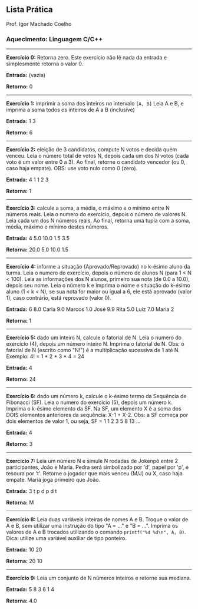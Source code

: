 ## Lista Prática

Prof. Igor Machado Coelho

### Aquecimento: Linguagem C/C++

--------

**Exercício 0:** Retorna zero.
Este exercício não lê nada da entrada e simplesmente retorna o valor 0.

**Entrada:**
(vazia)

**Retorno:**
0

--------

**Exercício 1:** imprimir a soma dos inteiros no intervalo `[A, B]`
Leia A e B, e imprima a soma todos os inteiros de A a B (inclusive)

**Entrada:**
1
3

**Retorno:**
6

--------

**Exercício 2:** eleição de 3 candidatos, compute N votos e decida quem venceu.
Leia o número total de votos N, depois cada um dos N votos (cada voto é um valor entre 0 a 3). Ao final, retorne o candidato vencedor (ou 0, caso haja empate). OBS: use voto nulo como 0 (zero).

**Entrada:**
4
1
1
2
3

**Retorna:**
1

--------

**Exercício 3:** calcule a soma, a média, o máximo e o mínimo entre N números reais.
Leia o numero do exercício, depois o número de valores N. Leia cada um dos N números reais.
Ao final, retorna uma tupla com a soma, média, máximo e mínimo destes números.

**Entrada:**
4
5.0
10.0
1.5
3.5

**Retorna:**
20.0
5.0
10.0
1.5

--------

**Exercício 4:** informe a situação (Aprovado/Reprovado) no k-ésimo aluno da turma.
Leia o numero do exercício, depois o número de alunos N (para 1 < N < 100). Leia as informações dos N alunos, primeiro sua nota (de 0.0 a 10.0), depois seu nome. Leia o número k e imprima o nome e situação do k-ésimo aluno (1 < k < N), se sua nota for maior ou igual a 6, ele está aprovado (valor 1), caso contrário, está reprovado (valor 0).

**Entrada:**
6
8.0 Carla
9.0 Marcos
1.0 José
9.9 Rita
5.0 Luiz
7.0 Maria
2

**Retorna:**
1

--------

**Exercício 5:** dado um inteiro N, calcule o fatorial de N.
Leia o numero do exercício (4), depois um número inteiro N. Imprima o fatorial de N.
Obs: o fatorial de N (escrito como "N!") é a multiplicação sucessiva de 1 até N. Exemplo: 4! = 1 * 2 * 3 * 4 = 24

**Entrada:**
4

**Retorno:**
24

--------

**Exercício 6:** dado um número k, calcule o k-ésimo termo da Sequência de Fibonacci (SF).
Leia o numero do exercício (5), depois um número k. Imprima o k-ésimo elemento da SF.
Na SF, um elemento X é a soma dos DOIS elementos anteriores da sequência: X-1 + X-2.
Obs: a SF começa por dois elementos de valor 1, ou seja, SF = 1 1 2 3 5 8 13 ...

**Entrada:**
4

**Retorno:**
3

--------

**Exercício 7:** Leia um número N e simule N rodadas de Jokenpô entre 2 participantes, João e Maria. Pedra será simbolizado por 'd', papel por 'p', e tesoura por 't'. Retorne o jogador que mais venceu (M/J) ou X, caso haja empate. Maria joga primeiro que João.

**Entrada:**
3
t p
d p
d t

**Retorna:**
M

--------

**Exercício 8:** Leia duas variáveis inteiras de nomes A e B. Troque o valor de A e B, sem utilizar uma instrução do tipo "A = ..." e "B = ...". Imprima os valores de A e B trocados utilizando o comando `printf("%d %d\n", A, B)`. Dica: utilize uma variável auxiliar de tipo ponteiro.

**Entrada:**
10 20

**Retorna:**
20 10

--------

**Exercício 9:** Leia um conjunto de N números inteiros e retorne sua mediana.

**Entrada:**
5
8 3 6 1 4

**Retorna:**
4.0
